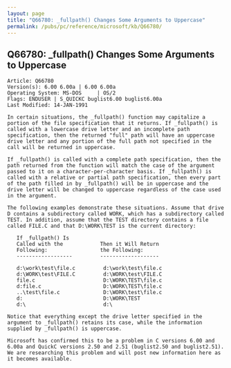 ```yaml
---
layout: page
title: "Q66780: _fullpath() Changes Some Arguments to Uppercase"
permalink: /pubs/pc/reference/microsoft/kb/Q66780/
---
```


## Q66780: _fullpath() Changes Some Arguments to Uppercase

	Article: Q66780
	Version(s): 6.00 6.00a | 6.00 6.00a
	Operating System: MS-DOS     | OS/2
	Flags: ENDUSER | S_QUICKC buglist6.00 buglist6.00a
	Last Modified: 14-JAN-1991
	
	In certain situations, the _fullpath() function may capitalize a
	portion of the file specification that it returns. If _fullpath() is
	called with a lowercase drive letter and an incomplete path
	specification, then the returned "full" path will have an uppercase
	drive letter and any portion of the full path not specified in the
	call will be returned in uppercase.
	
	If _fullpath() is called with a complete path specification, then the
	path returned from the function will match the case of the argument
	passed to it on a character-per-character basis. If _fullpath() is
	called with a relative or partial path specification, then every part
	of the path filled in by _fullpath() will be in uppercase and the
	drive letter will be changed to uppercase regardless of the case used
	in the argument.
	
	The following examples demonstrate these situations. Assume that drive
	D contains a subdirectory called WORK, which has a subdirectory called
	TEST. In addition, assume that the TEST directory contains a file
	called FILE.C and that D:\WORK\TEST is the current directory:
	
	   If _fullpath() Is
	   Called with the            Then it Will Return
	   Following:                 the Following:
	   ------------------         -------------------
	
	   d:\work\test\file.c         d:\work\test\file.c
	   d:\WORK\test\FILE.C         d:\WORK\test\FILE.C
	   file.c                      D:\WORK\TEST\file.c
	   d:file.c                    D:\WORK\TEST\file.c
	   ..\test\file.c              D:\WORK\test\file.c
	   d:                          D:\WORK\TEST
	   d:\                         d:\
	
	Notice that everything except the drive letter specified in the
	argument to _fullpath() retains its case, while the information
	supplied by _fullpath() is uppercase.
	
	Microsoft has confirmed this to be a problem in C versions 6.00 and
	6.00a and QuickC versions 2.50 and 2.51 (buglist2.50 and buglist2.51).
	We are researching this problem and will post new information here as
	it becomes available.
